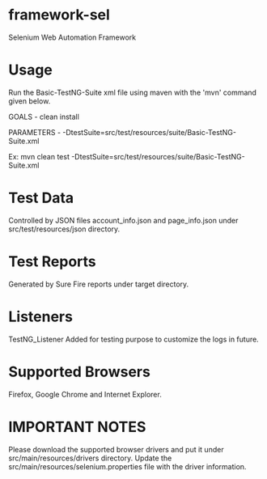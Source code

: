 # framework-sel
Selenium Web Automation Framework

# Usage
Run the Basic-TestNG-Suite xml file using maven with the 'mvn' command given below.

GOALS - clean install

PARAMETERS - 
-DtestSuite=src/test/resources/suite/Basic-TestNG-Suite.xml

Ex: mvn clean test -DtestSuite=src/test/resources/suite/Basic-TestNG-Suite.xml

# Test Data
Controlled by JSON files account_info.json and page_info.json under src/test/resources/json directory.

# Test Reports
Generated by Sure Fire reports under target directory.

# Listeners
TestNG_Listener Added for testing purpose to customize the logs in future.

# Supported Browsers
Firefox, Google Chrome and Internet Explorer.

# IMPORTANT NOTES
Please download the supported browser drivers and put it under src/main/resources/drivers directory.
Update the src/main/resources/selenium.properties file with the driver information.